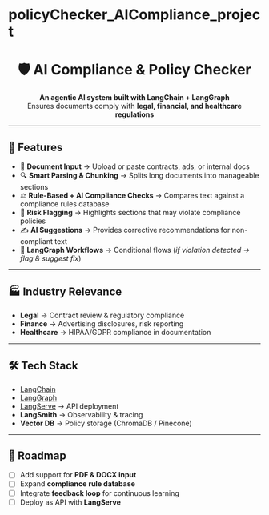 # policyChecker_AICompliance_project


<h1 align="center">🛡️ AI Compliance & Policy Checker</h1>  
<p align="center">
  <b>An agentic AI system built with LangChain + LangGraph</b><br>
  Ensures documents comply with <b>legal, financial, and healthcare regulations</b>
</p>  

---

## 🚀 **Features**

- 📂 **Document Input** → Upload or paste contracts, ads, or internal docs  
- 🔍 **Smart Parsing & Chunking** → Splits long documents into manageable sections  
- ⚖️ **Rule-Based + AI Compliance Checks** → Compares text against a compliance rules database  
- 🚨 **Risk Flagging** → Highlights sections that may violate compliance policies  
- ✍️ **AI Suggestions** → Provides corrective recommendations for non-compliant text  
- 🔗 **LangGraph Workflows** → Conditional flows (*if violation detected → flag & suggest fix*)  

---

## 🏭 **Industry Relevance**

- **Legal** → Contract review & regulatory compliance  
- **Finance** → Advertising disclosures, risk reporting  
- **Healthcare** → HIPAA/GDPR compliance in documentation  

---

## 🛠️ **Tech Stack**

- [LangChain](https://github.com/langchain-ai/langchain)  
- [LangGraph](https://github.com/langchain-ai/langgraph)  
- [LangServe](https://github.com/langchain-ai/langserve) → API deployment  
- **LangSmith** → Observability & tracing  
- **Vector DB** → Policy storage (ChromaDB / Pinecone)  

---

## 📌 **Roadmap**

- [ ] Add support for **PDF & DOCX input**  
- [ ] Expand **compliance rule database**  
- [ ] Integrate **feedback loop** for continuous learning  
- [ ] Deploy as API with **LangServe**  
